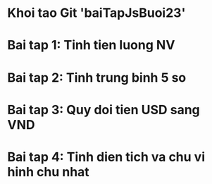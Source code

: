 # Khoi tao Git 'baiTapJsBuoi23'
# Bai tap 1: Tinh tien luong NV
# Bai tap 2: Tinh trung binh 5 so
# Bai tap 3: Quy doi tien USD sang VND
# Bai tap 4: Tinh dien tich va chu vi hinh chu nhat
